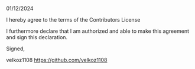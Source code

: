 01/12/2024

I hereby agree to the terms of the Contributors License

I furthermore declare that I am authorized and able to make this
agreement and sign this declaration.

Signed,

velkoz1108
https://github.com/velkoz1108
